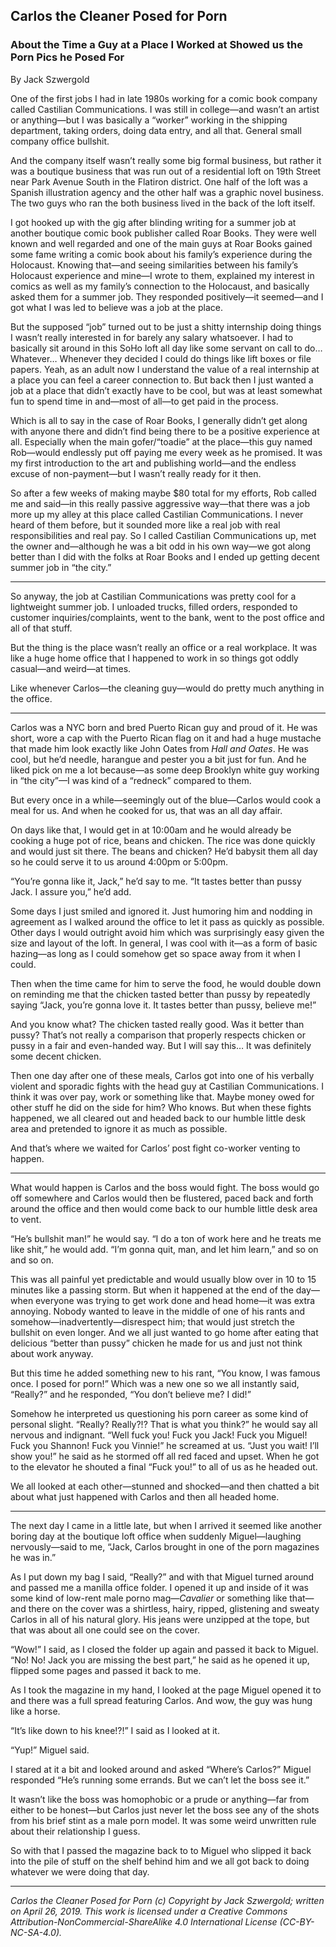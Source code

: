 ## Carlos the Cleaner Posed for Porn
### About the Time a Guy at a Place I Worked at Showed us the Porn Pics he Posed For

By Jack Szwergold

One of the first jobs I had in late 1980s working for a comic book company called Castilian Communications. I was still in college—and wasn’t an artist or anything—but I was basically a “worker” working in the shipping department, taking orders, doing data entry, and all that. General small company office bullshit.

And the company itself wasn’t really some big formal business, but rather it was a boutique business that was run out of a residential loft on 19th Street near Park Avenue South in the Flatiron district. One half of the loft was a Spanish illustration agency and the other half was a graphic novel business. The two guys who ran the both business lived in the back of the loft itself.

I got hooked up with the gig after blinding writing for a summer job at another boutique comic book publisher called Roar Books. They were well known and well regarded and one of the main guys at Roar Books gained some fame writing a comic book about his family’s experience during the Holocaust. Knowing that—and seeing similarities between his family’s Holocaust experience and mine—I wrote to them, explained my interest in comics as well as my family’s connection to the Holocaust, and basically asked them for a summer job. They responded positively—it seemed—and I got what I was led to believe was a job at the place.

But the supposed “job” turned out to be just a shitty internship doing things I wasn’t really interested in for barely any salary whatsoever. I had to basically sit around in this SoHo loft all day like some servant on call to do… Whatever… Whenever they decided I could do things like lift boxes or file papers. Yeah, as an adult now I understand the value of a real internship at a place you can feel a career connection to. But back then I just wanted a job at a place that didn’t exactly have to be cool, but was at least somewhat fun to spend time in and—most of all—to get paid in the process.

Which is all to say in the case of Roar Books, I generally didn’t get along with anyone there and didn’t find being there to be a positive experience at all. Especially when the main gofer/“toadie” at the place—this guy named Rob—would endlessly put off paying me every week as he promised. It was my first introduction to the art and publishing world—and the endless excuse of non-payment—but I wasn’t really ready for it then.

So after a few weeks of making maybe $80 total for my efforts, Rob called me and said—in this really passive aggressive way—that there was a job more up my alley at this place called Castilian Communications. I never heard of them before, but it sounded more like a real job with real responsibilities and real pay. So I called Castilian Communications up, met the owner and—although he was a bit odd in his own way—we got along better than I did with the folks at Roar Books and I ended up getting decent summer job in “the city.”

***

So anyway, the job at Castilian Communications was pretty cool for a lightweight summer job. I unloaded trucks, filled orders, responded to customer inquiries/complaints, went to the bank, went to the post office and all of that stuff.

But the thing is the place wasn’t really an office or a real workplace. It was like a huge home office that I happened to work in so things got oddly casual—and weird—at times.

Like whenever Carlos—the cleaning guy—would do pretty much anything in the office.

***

Carlos was a NYC born and bred Puerto Rican guy and proud of it. He was short, wore a cap with the Puerto Rican flag on it and had a huge mustache that made him look exactly like John Oates from *Hall and Oates*. He was cool, but he’d needle, harangue and pester you a bit just for fun. And he liked pick on me a lot because—as some deep Brooklyn white guy working in “the city”—I was kind of a “redneck” compared to them.

But every once in a while—seemingly out of the blue—Carlos would cook a meal for us. And when he cooked for us, that was an all day affair.

On days like that, I would get in at 10:00am and he would already be cooking a huge pot of rice, beans and chicken. The rice was done quickly and would just sit there. The beans and chicken? He’d babysit them all day so he could serve it to us around 4:00pm or 5:00pm.

“You’re gonna like it, Jack,” he’d say to me. “It tastes better than pussy Jack. I assure you,” he’d add.

Some days I just smiled and ignored it. Just humoring him and nodding in agreement as I walked around the office to let it pass as quickly as possible. Other days I would outright avoid him which was surprisingly easy given the size and layout of the loft. In general, I was cool with it—as a form of basic hazing—as long as I could somehow get so space away from it when I could.

Then when the time came for him to serve the food, he would double down on reminding me that the chicken tasted better than pussy by repeatedly saying “Jack, you’re gonna love it. It tastes better than pussy, believe me!”

And you know what? The chicken tasted really good. Was it better than pussy? That’s not really a comparison that properly respects chicken or pussy in a fair and even-handed way. But I will say this… It was definitely some decent chicken.

Then one day after one of these meals, Carlos got into one of his verbally violent and sporadic fights with the head guy at Castilian Communications. I think it was over pay, work or something like that. Maybe money owed for other stuff he did on the side for him? Who knows. But when these fights happened, we all cleared out and headed back to our humble little desk area and pretended to ignore it as much as possible.

And that’s where we waited for Carlos’ post fight co-worker venting to happen.

***

What would happen is Carlos and the boss would fight. The boss would go off somewhere and Carlos would then be flustered, paced back and forth around the office and then would come back to our humble little desk area to vent.

“He’s bullshit man!” he would say. “I do a ton of work here and he treats me like shit,” he would add. “I’m gonna quit, man, and let him learn,” and so on and so on.

This was all painful yet predictable and would usually blow over in 10 to 15 minutes like a passing storm. But when it happened at the end of the day—when everyone was trying to get work done and head home—it was extra annoying. Nobody wanted to leave in the middle of one of his rants and somehow—inadvertently—disrespect him; that would just stretch the bullshit on even longer. And we all just wanted to go home after eating that delicious “better than pussy” chicken he made for us and just not think about work anyway.

But this time he added something new to his rant, “You know, I was famous once. I posed for porn!” Which was a new one so we all instantly said, “Really?” and he responded, “You don’t believe me? I did!”

Somehow he interpreted us questioning his porn career as some kind of personal slight. “Really? Really?!? That is what you think?” he would say all nervous and indignant. “Well fuck you! Fuck you Jack! Fuck you Miguel! Fuck you Shannon! Fuck you Vinnie!” he screamed at us. “Just you wait! I’ll show you!” he said as he stormed off all red faced and upset. When he got to the elevator he shouted a final “Fuck you!” to all of us as he headed out.

We all looked at each other—stunned and shocked—and then chatted a bit about what just happened with Carlos and then all headed home.

***

The next day I came in a little late, but when I arrived it seemed like another boring day at the boutique loft office when suddenly Miguel—laughing nervously—said to me, “Jack, Carlos brought in one of the porn magazines he was in.”

As I put down my bag I said, “Really?” and with that Miguel turned around and passed me a manilla office folder. I opened it up and inside of it was some kind of low-rent male porno mag—*Cavalier* or something like that—and there on the cover was a shirtless, hairy, ripped, glistening and sweaty Carlos in all of his natural glory. His jeans were unzipped at the tope, but that was about all one could see on the cover.

“Wow!” I said, as I closed the folder up again and passed it back to Miguel. “No! No! Jack you are missing the best part,” he said as he opened it up, flipped some pages and passed it back to me.

As I took the magazine in my hand, I looked at the page Miguel opened it to and there was a full spread featuring Carlos. And wow, the guy was hung like a horse.

“It’s like down to his knee!?!” I said as I looked at it.

“Yup!” Miguel said.

I stared at it a bit and looked around and asked “Where’s Carlos?” Miguel responded “He’s running some errands. But we can’t let the boss see it.”

It wasn’t like the boss was homophobic or a prude or anything—far from either to be honest—but Carlos just never let the boss see any of the shots from his brief stint as a male porn model. It was some weird unwritten rule about their relationship I guess.

So with that I passed the magazine back to to Miguel who slipped it back into the pile of stuff on the shelf behind him and we all got back to doing whatever we were doing that day.

***

*Carlos the Cleaner Posed for Porn (c) Copyright by Jack Szwergold; written on April 26, 2019. This work is licensed under a Creative Commons Attribution-NonCommercial-ShareAlike 4.0 International License (CC-BY-NC-SA-4.0).*